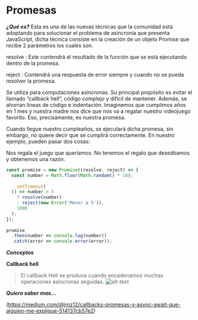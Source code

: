 # Promesas #

***¿Qué es?***
Esta es una de las nuevas técnicas que la comunidad está adoptando para solucionar el problema de asincronía que presenta JavaScript, dicha técnica consiste en la creación de un objeto Promise que recibe 2 parámetros los cuales son.

resolve : Este contendrá el resultado de la función que se está ejecutando dentro de la promesa.

reject : Contendrá una respuesta de error siempre y cuando no se pueda resolver la promesa.

Se utiliza para computaciones asíncronas. Su principal propósito es evitar el llamado “callback hell“, código complejo y difícil de mantener. Además, se ahorran líneas de código e indentación.
Imaginemos que cumplimos años en 1 mes y nuestra madre nos dice que nos va a regalar nuestro videojuego favorito. Eso, precisamente, es nuestra promesa.

Cuando llegue nuestro cumpleaños, se ejecutará dicha promesa, sin embargo, no quiere decir que se cumplirá correctamente. En nuestro ejemplo, pueden pasar dos cosas:

Nos regala el juego que queríamos.
No tenemos el regalo que deseábamos y obtenemos una razón.

```javascript
const promise = new Promise((resolve, reject) => {
  const number = Math.floor(Math.random() * 10);
 
    setTimeout(
  () => number > 5
    ? resolve(number)
    : reject(new Error('Menor a 5')),
    1000
  );
});
 
promise
  .then(number => console.log(number))
  .catch(error => console.error(error));
```

***Conceptos***

**Callback hell**
>El callback Hell se produce cuando encadenamos muchas operaciones asíncronas seguidas.
>![alt-text](https://cdn-images-1.medium.com/max/2000/1*nREYTp-1WUnDmz3YXabNsg.png)

***Quiero saber mas...***

(https://medium.com/@jmz12/callbacks-promesas-y-async-await-que-alguien-me-explique-514137cb57e2)